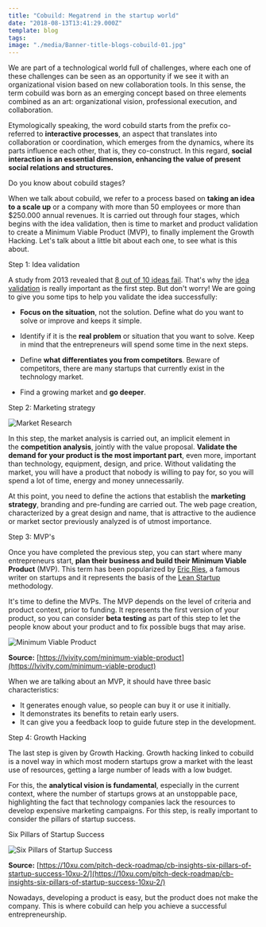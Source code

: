 ```yaml
---
title: "Cobuild: Megatrend in the startup world"
date: "2018-08-13T13:41:29.000Z"
template: blog
tags: 
image: "./media/Banner-title-blogs-cobuild-01.jpg"
---
```


We are part of a technological world full of challenges, where each one of these challenges can be seen as an opportunity if we see it with an organizational vision based on new collaboration tools. In this sense, the term cobuild was born as an emerging concept based on three elements combined as an art: organizational vision, professional execution, and collaboration.

Etymologically speaking, the word cobuild starts from the prefix co- referred to **interactive processes**, an aspect that translates into collaboration or coordination, which emerges from the dynamics, where its parts influence each other, that is, they co-construct. In this regard, **social interaction is an essential dimension, enhancing the value of present social relations and structures.**  

<title-2>Do you know about cobuild stages?</title-2>

When we talk about cobuild, we refer to a process based on **taking an idea to a scale up** or a company with more than 50 employees or more than $250.000 annual revenues. It is carried out through four stages, which begins with the idea validation, then is time to market and product validation to create a Minimum Viable Product (MVP), to finally implement the Growth Hacking. Let's talk about a little bit about each one, to see what is this about.

<title-3>Step 1: Idea validation</title-3>

A study from 2013 revealed that [8 out of 10 ideas fail](https://www.forbes.com/sites/ericwagner/2013/09/12/five-reasons-8-out-of-10-businesses-fail/#1b3cc8996978). That's why the [idea validation](https://www.entrepreneur.com/article/237455) is really important as the first step. But don't worry! We are going to give you some tips to help you validate the idea successfully:

*   **Focus on the situation**, not the solution. Define what do you want to solve or improve and keeps it simple.  

*   Identify if it is the **real problem** or situation that you want to solve. Keep in mind that the entrepreneurs will spend some time in the next steps.  

*   Define **what differentiates you from competitors**. Beware of competitors, there are many startups that currently exist in the technology market.  

*   Find a growing market and **go deeper**.

<title-3>Step 2: Marketing strategy</title-3>

![Market Research](media/image1asd21.png)

In this step, the market analysis is carried out, an implicit element in the **competition analysis**, jointly with the value proposal. **Validate the demand for your product is the most important part**, even more, important than technology, equipment, design, and price. Without validating the market, you will have a product that nobody is willing to pay for, so you will spend a lot of time, energy and money unnecessarily. 

At this point, you need to define the actions that establish the **marketing strategy**, branding and pre-funding are carried out. The web page creation, characterized by a great design and name, that is attractive to the audience or market sector previously analyzed is of utmost importance.  

<title-3>Step 3: MVP's</title-3>

Once you have completed the previous step, you can start where many entrepreneurs start, **plan their business and build their Minimum Viable Product** (MVP). This term has been popularized by [Eric Ries](https://en.wikipedia.org/wiki/Eric_Ries), a famous writer on startups and it represents the basis of the [Lean Startup](http://theleanstartup.com/) methodology. 

It's time to define the MVPs. The MVP depends on the level of criteria and product context, prior to funding. It represents the first version of your product, so you can consider **beta testing** as part of this step to let the people know about your product and to fix possible bugs that may arise.

![Minimum Viable Product](media/image2asdasd21.png)

**Source:** [https://lvivity.com/minimum-viable-product](https://lvivity.com/minimum-viable-product)

When we are talking about an MVP, it should have three basic characteristics:  

*   It generates enough value, so people can buy it or use it initially.
*   It demonstrates its benefits to retain early users.
*   It can give you a feedback loop to guide future step in the development.

<title-3>Step 4: Growth Hacking</title-3>

The last step is given by Growth Hacking. Growth hacking linked to cobuild is a novel way in which most modern startups grow a market with the least use of resources, getting a large number of leads with a low budget. 

For this, the **analytical vision is fundamental**, especially in the current context, where the number of startups grows at an unstoppable pace, highlighting the fact that technology companies lack the resources to develop expensive marketing campaigns. For this step, is really important to consider the pillars of startup success.  

<title-2 align="centered">Six Pillars of Startup Success</title-2>

![Six Pillars of Startup Success](media/image3asdas2a.png)

**Source:** [https://10xu.com/pitch-deck-roadmap/cb-insights-six-pillars-of-startup-success-10xu-2/](https://10xu.com/pitch-deck-roadmap/cb-insights-six-pillars-of-startup-success-10xu-2/)

Nowadays, developing a product is easy, but the product does not make the company. This is where cobuild can help you achieve a successful entrepreneurship.
